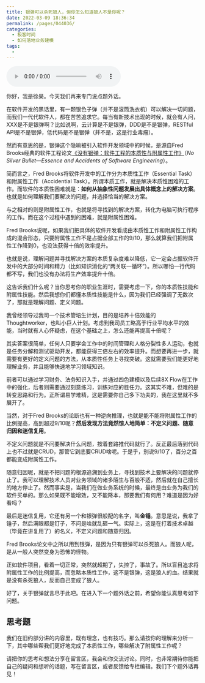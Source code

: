 ```yaml
---
title: 银弹可以杀死狼人，但你怎么知道狼人不是你呢？
date: 2022-03-09 18:36:34
permalink: /pages/044036/
categories:
  - 极客时间
  - 如何落地业务建模
tags:
  - 
---
```

<audio title="说点题外话03.银弹可以杀死狼人，但你怎么知道狼人不是你呢？" src="https://static001.geekbang.org/resource/audio/79/5b/791934f2b75ee3d2b4f493d36ea3fe5b.mp3" controls="controls"></audio> 
<p>你好，我是徐昊。今天我们再来专门说点题外话。</p><p>在软件开发的黑话里，有一颗银色子弹（并不是滚筒洗衣机）可以解决一切问题，而我们一代代软件人，都在苦苦追求它。每当有新技术出现的时候，就会有人问，XXX是不是银弹啊？比如说啊，云计算是不是银弹，DDD是不是银弹，RESTful API是不是银弹，低代码是不是银弹（并不是，这是行业毒瘤）。</p><p>然而有意思的是，银弹这个隐喻被引入软件开发领域中的时候，是源自Fred Brooks经典的软件工程论文<a href="http://http://worrydream.com/refs/Brooks-NoSilverBullet.pdf">《没有银弹：软件工程的本质性与附属性工作》</a>（<em>No Silver Bullet—Essence and Accidents of Software Engineering</em>）。</p><p>简而言之，Fred Brooks将软件开发中的工作分为本质性工作（Essential Task）和附属性工作（Accidential Task）。所谓本质工作，就是解决本质性困难的工作。而软件的本质性困难就是：<strong>如何从抽象性问题发展出具体概念上的解决方案</strong>。也就是如何理解我们要解决的问题，并选择恰当的解决方案。</p><p>与之相对的则是附属性工作，也就是将寻找到的解决方案，转化为电脑可执行程序的工作。而在这个过程中遇到的困难，就是附属性困难。</p><!-- [[[read_end]]] --><p>Fred Brooks说呢，如果我们把具体的软件开发看成由本质性工作和附属性工作构成的混合形态，只要附属性工作不是占据全部工作的9/10，那么就算我们把附属性工作降到0，也没法获得十倍的效率提升。</p><p>也就是说，理解问题并寻找解决方案的本质复杂度难以降低，它一定会占据软件开发中的大部分时间和精力（比如知识消化的“两关联一循环”）。所以哪怕一行代码都不写，我们也没有办法将生产效率提升十倍。</p><p>这告诉我们什么呢？当你思考你的职业生涯时，需要考虑一下，你的本质性技能和附属性技能。然后我想你们都懂本质性技能是什么，因为我们已经强调了无数次了，那就是理解问题、定义问题。</p><p>我曾经领导过我司一个技术管培生计划，目的是培养十倍效能的Thoughtworker，也叫小巨人计划。考虑到我司员工略高于行业平均水平的效能，当时就有人心怀疑虑，在这个基础之上，怎么还能再提高十倍呢？</p><p>其实答案很简单，任何人只要学会工作中的时间管理和人格分裂性多人运动，也就是任务分解和测试驱动开发，都能获得三倍左右的效率提升。而想要再进一步，就需要有更好的定义问题的方法，从本质性任务上寻找突破。这就需要我们能更好地理解业务，并且能够快速地学习领域知识。</p><p>前者可以通过学习财务、法务知识入手，并通过四色建模以及后续8X Flow在工作中的强化，后者则需要通过刻意练习，训练对应的胜任力。这其实不难，但难的是转变思路和行为。正所谓易学难精，这是需要你自己多下功夫的，我在这里就不多展开了。</p><p>当然，对于Fred Brooks的论断也有一种逆向推理，也就是能不能将附属性工作的比例提高，高到超过9/10呢？<strong>然后发现方法竟然惊人地简单：不定义问题、随意归因和迷信复用</strong>。</p><p>不定义问题就是不问要解决什么问题，按着套路推代码就行了。反正最后落到代码上也不过就是CRUD，那管它到底要CRUD啥呢。于是乎，别说9/10了，百分之百都能变成附属性工作。</p><p>随意归因呢，就是不把问题的根源追溯到业务上，寻找到技术上要解决的问题就停止了。我可以理解技术人员对业务领域的诸多陌生与百般不适，然后就在自己擅长的地方停止了。然而事实是，当我们在做业务系统的时候，最终是由业务为我们的软件买单的。那么如果既不能增效，又不能降本，那要我们有何用？难道是因为好看吗？</p><p>最后是迷信复用，它还有另一个和银弹很般配的名字，叫<strong>金锤</strong>。意思是说，我拿了锤子，然后满眼都是钉子，不问是啥就乱砸一气。实际上，这是在打着技术卓越（毕竟在讲复用了）的名义，不定义问题和随意归因。</p><p>Fred Brooks论文中之所以用到银弹，是因为只有银弹可以杀死狼人。而狼人呢，是从一般人突然变身为恐怖的怪物。</p><p>正如软件项目，看着一切正常，突然就超期了，失控了，事故了。所以盲目追求将附属性工作的比例提高，而忽略本质性工作，这不是银弹，这是狼人的血。结果就是没有杀死狼人，反而自己变成了狼人。</p><p>好了，关于银弹就言尽于此吧。在进入下一个题外话之前，希望你能认真思考如下问题。</p><h2>思考题</h2><p>我们在旧约部分讲的内容里，既有理念，也有技巧。那么请按你的理解来分析一下，其中哪些帮我们更好地完成了本质性工作，哪些解决了附属性工作呢？</p><p>请把你的思考和想法分享在留言区，我会和你交流讨论。同时，也非常期待你能把自己的疑问和想听的话题，写在留言区，或者反馈给专栏编辑。我们下个题外话再见！</p>